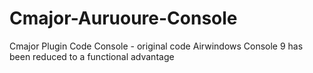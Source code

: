 # Cmajor-Auruoure-Console
Cmajor Plugin Code Console - original code Airwindows Console 9  has been reduced to a functional advantage
